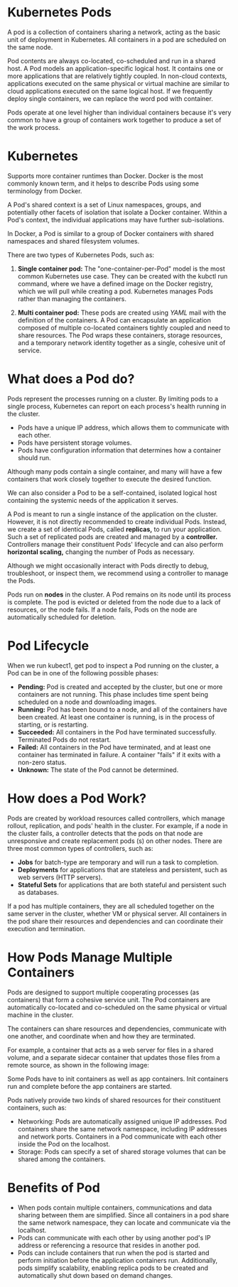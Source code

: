# Kubernetes Pods 

A pod is a collection of containers sharing a network, acting as the basic unit of deployment in Kubernetes. All containers in a pod are scheduled on the same node.

Pod contents are always co-located, co-scheduled and run in a shared host. A Pod models an application-specific logical host. It contains one or more applications that are relatively tightly coupled. In non-cloud contexts, applications executed on the same physical or virtual machine are similar to cloud applications executed on the same logical host. If we frequently deploy single containers, we can replace the word pod with container.

Pods operate at one level higher than individual containers because it's very common to have a group of containers work together to produce a set of the work process.

# Kubernetes

Supports more container runtimes than Docker. Docker is the most commonly known term, and it helps to describe Pods using some terminology from Docker.

A Pod's shared context is a set of Linux namespaces, groups, and potentially other facets of isolation that isolate a Docker container. Within a Pod's context, the individual applications may have further sub-isolations.

In Docker, a Pod is similar to a group of Docker containers with shared namespaces and shared filesystem volumes.

There are two types of Kubernetes Pods, such as:

1. **Single container pod:** The "one-container-per-Pod" model is the most common Kubernetes use case. They can be created with the kubctl run command, where we have a defined image on the Docker registry, which we will pull while creating a pod. Kubernetes manages Pods rather than managing the containers.
   
2. **Multi container pod:** These pods are created using *YAML* mail with the definition of the containers. A Pod can encapsulate an application composed of multiple co-located containers tightly coupled and need to share resources.
The Pod wraps these containers, storage resources, and a temporary network identity together as a single, cohesive unit of service.

# What does a Pod do?

Pods represent the processes running on a cluster. By limiting pods to a single process, Kubernetes can report on each process's health running in the cluster.

- Pods have a unique IP address, which allows them to communicate with each other.
- Pods have persistent storage volumes.
- Pods have configuration information that determines how a container should run.
  
Although many pods contain a single container, and many will have a few containers that work closely together to execute the desired function.

We can also consider a Pod to be a self-contained, isolated logical host containing the systemic needs of the application it serves.

A Pod is meant to run a single instance of the application on the cluster. However, it is not directly recommended to create individual Pods. Instead, we create a set of identical Pods, called **replicas,** to run your application. Such a set of replicated pods are created and managed by a **controller.** Controllers manage their constituent Pods' lifecycle and can also perform **horizontal scaling,** changing the number of Pods as necessary.

Although we might occasionally interact with Pods directly to debug, troubleshoot, or inspect them, we recommend using a controller to manage the Pods.

Pods run on **nodes** in the cluster. A Pod remains on its node until its process is complete. The pod is evicted or deleted from the node due to a lack of resources, or the node fails. If a node fails, Pods on the node are automatically scheduled for deletion.


# Pod Lifecycle


When we run kubect1, get pod to inspect a Pod running on the cluster, a Pod can be in one of the following possible phases:


- **Pending:** Pod is created and accepted by the cluster, but one or more containers are not running. This phase includes time spent being scheduled on a node and downloading images.
- **Running:** Pod has been bound to a node, and all of the containers have been created. At least one container is running, is in the process of starting, or is restarting.
- **Succeeded:** All containers in the Pod have terminated successfully. Terminated Pods do not restart.
- **Failed:** All containers in the Pod have terminated, and at least one container has terminated in failure. A container "fails" if it exits with a non-zero status.
- **Unknown:** The state of the Pod cannot be determined.


# How does a Pod Work?

Pods are created by workload resources called controllers, which manage rollout, replication, and pods' health in the cluster. For example, if a node in the cluster fails, a controller detects that the pods on that node are unresponsive and create replacement pods (s) on other nodes. There are three most common types of controllers, such as:

- **Jobs** for batch-type are temporary and will run a task to completion.
- **Deployments** for applications that are stateless and persistent, such as web servers (HTTP servers).
- **Stateful Sets** for applications that are both stateful and persistent such as databases.
  
If a pod has multiple containers, they are all scheduled together on the same server in the cluster, whether VM or physical server. All containers in the pod share their resources and dependencies and can coordinate their execution and termination.    

# How Pods Manage Multiple Containers

Pods are designed to support multiple cooperating processes (as containers) that form a cohesive service unit. The Pod containers are automatically co-located and co-scheduled on the same physical or virtual machine in the cluster.

The containers can share resources and dependencies, communicate with one another, and coordinate when and how they are terminated.

For example, a container that acts as a web server for files in a shared volume, and a separate sidecar container that updates those files from a remote source, as shown in the following image:

Some Pods have to init containers as well as app containers. Init containers run and complete before the app containers are started.

Pods natively provide two kinds of shared resources for their constituent containers, such as:

- Networking: Pods are automatically assigned unique IP addresses. Pod containers share the same network namespace, including IP addresses and network ports. Containers in a Pod communicate with each other inside the Pod on the localhost.
- Storage: Pods can specify a set of shared storage volumes that can be shared among the containers.

# Benefits of Pod

- When pods contain multiple containers, communications and data sharing between them are simplified. Since all containers in a pod share the same network namespace, they can locate and communicate via the localhost.
- Pods can communicate with each other by using another pod's IP address or referencing a resource that resides in another pod.
- Pods can include containers that run when the pod is started and perform initiation before the application containers run. Additionally, pods simplify scalability, enabling replica pods to be created and automatically shut down based on demand changes.
